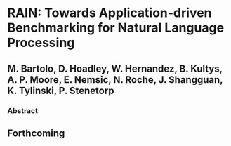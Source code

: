 # RAIN: Towards Application-driven Benchmarking for Natural Language Processing

## M. Bartolo, D. Hoadley, W. Hernandez, B. Kultys, A. P. Moore, E. Nemsic, N. Roche, J. Shangguan, K. Tylinski, P. Stenetorp

### Abstract

## Forthcoming